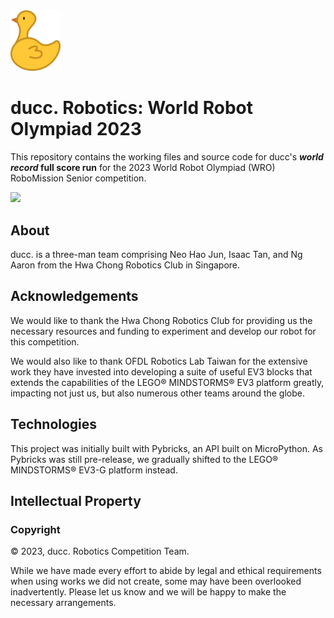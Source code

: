 <img src="assets/icons/logo.png" alt="" width="80"/>

# ducc. Robotics: World Robot Olympiad 2023

This repository contains the working files and source code for ducc's ***world record* full score run** for the 2023 World Robot Olympiad (WRO) RoboMission Senior competition.


![](assets/media/back.JPG)

## About

ducc. is a three-man team comprising Neo Hao Jun, Isaac Tan, and Ng Aaron from the Hwa Chong Robotics Club in Singapore.

## Acknowledgements

We would like to thank the Hwa Chong Robotics Club for providing us the necessary resources and funding to experiment and develop our robot for this competition.

We would also like to thank OFDL Robotics Lab Taiwan for the extensive work they have invested into developing a suite of useful EV3 blocks that extends the capabilities of the LEGO® MINDSTORMS® EV3 platform greatly, impacting not just us, but also numerous other teams around the globe.

## Technologies

This project was initially built with Pybricks, an API built on MicroPython. As Pybricks was still pre-release, we gradually shifted to the LEGO® MINDSTORMS® EV3-G platform instead.

## Intellectual Property

### Copyright

© 2023, ducc. Robotics Competition Team.

While we have made every effort to abide by legal and ethical requirements when using works we did not create, some may have been overlooked inadvertently. Please let us know and we will be happy to make the necessary arrangements.